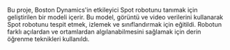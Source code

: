 Bu proje, Boston Dynamics'in etkileyici Spot robotunu tanımak için geliştirilen bir modeli içerir. Bu model, görüntü ve video verilerini kullanarak Spot robotunu tespit etmek, izlemek ve sınıflandırmak için eğitildi. Robotun farklı açılardan ve ortamlardan algılanabilmesini sağlamak için derin öğrenme teknikleri kullanıldı. 
